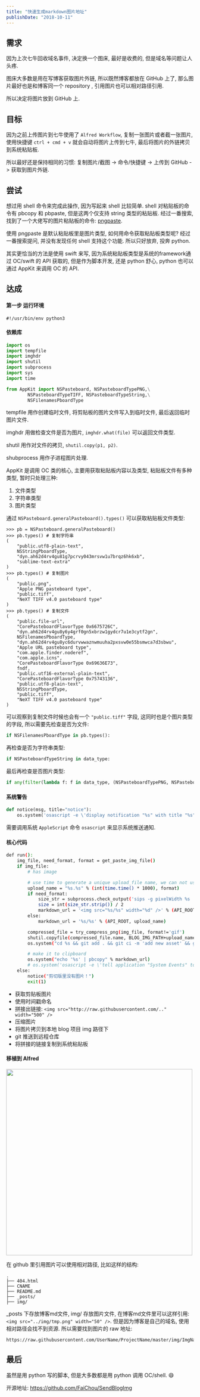 ```yaml
---
title: "快速生成markdown图片地址"
publishDate: "2018-10-11"
---
```


## 需求

因为上次七牛回收域名事件, 决定换一个图床, 最好是收费的, 但是域名等问题让人头疼.

图床大多数是用在写博客获取图片外链, 所以既然博客都放在 GitHub 上了, 那么图片最好也是和博客同一个 repository , 引用图片也可以相对路径引用.

所以决定将图片放到 GitHub 上.

## 目标

因为之前上传图片到七牛使用了 `Alfred Workflow`, 复制一张图片或者截一张图片, 使用快捷键 `ctrl + cmd + v` 就会自动将图片上传到七牛, 最后将图片的外链拷贝到系统粘贴板.

所以最好还是保持相同的习惯: 复制图片/截图 -> 命令/快捷键 -> 上传到 GitHub -> 获取到图片外链.

## 尝试

想过用 shell 命令来完成此操作, 因为写起来 shell 比较简单. shell 对粘贴板的命令有 pbcopy 和 pbpaste, 但是这两个仅支持 string 类型的粘贴板. 经过一番搜索, 找到了一个大佬写的图片粘贴板的命令: [pngpaste](https://github.com/jcsalterego/pngpaste).

使用 pngpaste 是默认粘贴板里是图片类型, 如何用命令获取粘贴板类型呢? 经过一番搜索提问, 并没有发现任何 shell 支持这个功能. 所以只好放弃, 投奔 python.

其实更恰当的方法是使用 swift 来写, 因为系统粘贴板类型是系统的framework通过 OC/swift 的 API 获取的, 但是作为脚本开发, 还是 python 舒心, python 也可以通过 AppKit 来调用 OC 的 API.

## 达成

#### 第一步 运行环境

```
#!/usr/bin/env python3
```

#### 依赖库

```  python
import os
import tempfile
import imghdr
import shutil
import subprocess
import sys
import time

from AppKit import NSPasteboard, NSPasteboardTypePNG,\
        NSPasteboardTypeTIFF, NSPasteboardTypeString,\
        NSFilenamesPboardType

```

tempfile 用作创建临时文件, 将剪贴板的图片文件写入到临时文件, 最后返回临时图片文件.

imghdr 用做检查文件是否为图片, `imghdr.what(file)` 可以返回文件类型.

shutil 用作对文件的拷贝, `shutil.copy(p1, p2)`.

shubprocess 用作子进程图片处理.

AppKit 是调用 OC 类的核心, 主要用获取粘贴板内容以及类型, 粘贴板文件有多种类型, 暂时只处理三种:

1. 文件类型
2. 字符串类型
3. 图片类型

通过 `NSPasteboard.generalPasteboard().types()` 可以获取粘贴板文件类型:

```
>>> pb = NSPasteboard.generalPasteboard()
>>> pb.types() # 复制字符串
(
    "public.utf8-plain-text",
    NSStringPboardType,
    "dyn.ah62d4rv4gu81g7pcrvy043mrsvw1u7brqz6hk6xb",
    "sublime-text-extra"
)
>>> pb.types() # 复制图片
(
    "public.png",
    "Apple PNG pasteboard type",
    "public.tiff",
    "NeXT TIFF v4.0 pasteboard type"
)
>>> pb.types() # 复制文件
(
    "public.file-url",
    "CorePasteboardFlavorType 0x6675726C",
    "dyn.ah62d4rv4gu8y6y4grf0gn5xbrzw1gydcr7u1e3cytf2gn",
    NSFilenamesPboardType,
    "dyn.ah62d4rv4gu8yc6durvwwaznwmuuha2pxsvw0e55bsmwca7d3sbwu",
    "Apple URL pasteboard type",
    "com.apple.finder.noderef",
    "com.apple.icns",
    "CorePasteboardFlavorType 0x69636E73",
    fndf,
    "public.utf16-external-plain-text",
    "CorePasteboardFlavorType 0x75743136",
    "public.utf8-plain-text",
    NSStringPboardType,
    "public.tiff",
    "NeXT TIFF v4.0 pasteboard type"
)
```

可以观察到复制文件时候也会有一个 `"public.tiff"` 字段, 这同时也是个图片类型的字段, 所以需要先检查是否为文件:

``` python
if NSFilenamesPboardType in pb.types():
```

再检查是否为字符串类型:

``` python
if NSPasteboardTypeString in data_type:
```

最后再检查是否图片类型:

``` python
if any(filter(lambda f: f in data_type, (NSPasteboardTypePNG, NSPasteboardTypeTIFF))):
```

#### 系统警告

``` python
def notice(msg, title="notice"):
    os.system('osascript -e \'display notification "%s" with title "%s"\'' % (msg, title))

```

需要调用系统 `AppleScript` 命令 `osascript` 来显示系统推送通知.


#### 核心代码

```bash
def run():
    img_file, need_format, format = get_paste_img_file()
    if img_file:
        # has image

        # use time to generate a unique upload_file name, we can not use the tmp file name
        upload_name = "%s.%s" % (int(time.time() * 1000), format)
        if need_format:
            size_str = subprocess.check_output('sips -g pixelWidth %s | tail -n1 | cut -d" " -f4' % img_file.name, shell=True)
            size = int(size_str.strip()) / 2
            markdown_url = '<img src="%s/%s" width="%d" />' % (API_ROOT, upload_name, MD_IMG_WIDTH)
        else:
            markdown_url = '%s/%s' % (API_ROOT, upload_name)

        compressed_file = try_compress_png(img_file, format!='gif')
        shutil.copyfile(compressed_file.name, BLOG_IMG_PATH+upload_name)
        os.system("cd %s && git add . && git ci -m 'add new asset' && git push" % BLOG_IMG_PATH)

        # make it to clipboard
        os.system("echo '%s' | pbcopy" % markdown_url)
        # os.system('osascript -e \'tell application "System Events" to keystroke "v" using command down\'')
    else:
        notice("剪切版里没有图片！")
        exit(1)
```

- 获取剪贴板图片
- 使用时间戳命名
- 拼接出链接: `<img src="http://raw.githubusercontent.com/.." width="500" />`
- 压缩图片
- 将图片拷贝到本地 blog 项目 img 路径下
- git 推送到远程仓库
- 将拼接的链接复制到系统粘贴板


#### 移植到 Alfred

<img src="https://raw.githubusercontent.com/FaiChou/faichou.github.io/master/img/1539267511594.png" width="500" />

在 github 里引用图片可以使用相对路径, 比如这样的结构:

```
.
├── 404.html
├── CNAME
├── README.md
├── _posts/
├── img/
```

_posts 下存放博客md文件, img/ 存放图片文件, 在博客md文件里可以这样引用: `<img src="../img/tmp.png" width="50" />`. 但是因为博客是自己的域名, 使用相对路径会找不到资源. 所以需要找到图片的 raw 地址:

```
https://raw.githubusercontent.com/UserName/ProjectName/master/img/ImgName.png
```



## 最后


虽然是用 python 写的脚本, 但是大多数都是用 python 调用 OC/shell. 😄

开源地址: https://github.com/FaiChou/SendBlogImg

